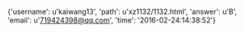 {'username': u'kaiwang13', 'path': u'xz1132/1132.html', 'answer': u'B', 'email': u'719424398@qq.com', 'time': '2016-02-24:14:38:52'}